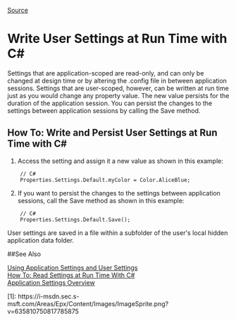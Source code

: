 
[Source](https://msdn.microsoft.com/en-us/library/bb397755(v=vs.110).aspx)

# Write User Settings at Run Time with C# #


Settings that are application-scoped are read-only, and can only be changed at design time or by altering the .config file in between application sessions. Settings that are user-scoped, however, can be written at run time just as you would change any property value. The new value persists for the duration of the application session. You can persist the changes to the settings between application sessions by calling the Save method.

## How To: Write and Persist User Settings at Run Time with C# #

1. Access the setting and assign it a new value as shown in this example:
```
    // C#
    Properties.Settings.Default.myColor = Color.AliceBlue;
```
2. If you want to persist the changes to the settings between application sessions, call the Save method as shown in this example:
```
    // C#
    Properties.Settings.Default.Save();
```
User settings are saved in a file within a subfolder of the user's local hidden application data folder.

##See Also
<p><a href="https://msdn.microsoft.com/en-us/library/bb397750(v=vs.110).aspx">Using Application Settings and User Settings</a><br><a href="https://msdn.microsoft.com/en-us/library/bb397759(v=vs.110).aspx">How To: Read Settings at Run Time With C#</a><br><a href="https://msdn.microsoft.com/en-us/library/k4s6c3a0(v=vs.110).aspx">Application Settings Overview</a><br></p>
[1]: https://i-msdn.sec.s-msft.com/Areas/Epx/Content/Images/ImageSprite.png?v=635810750817785875
  
